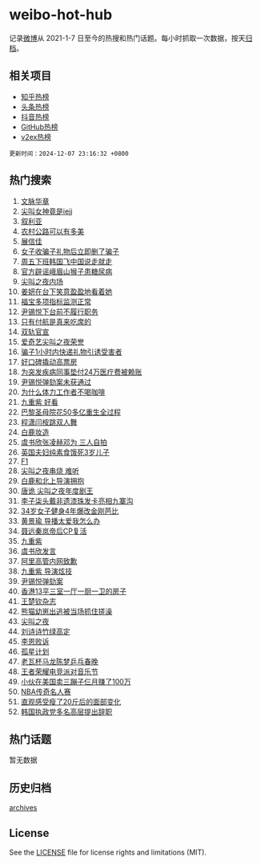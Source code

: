 # weibo-hot-hub

记录[微博](https://www.weibo.com)从 2021-1-7 日至今的热搜和热门话题。每小时抓取一次数据，按天[归档](archives)。

## 相关项目

- [知乎热榜](https://github.com/lonnyzhang423/zhihu-hot-hub)
- [头条热榜](https://github.com/lonnyzhang423/toutiao-hot-hub)
- [抖音热榜](https://github.com/lonnyzhang423/douyin-hot-hub)
- [GitHub热榜](https://github.com/lonnyzhang423/github-hot-hub)
- [v2ex热榜](https://github.com/lonnyzhang423/v2ex-hot-hub)


`更新时间：2024-12-07 23:16:32 +0800`

## 热门搜索

1. [文脉华章](https://m.weibo.cn/search?containerid=100103type%3D1%26t%3D10%26q%3D%23%E6%96%87%E8%84%89%E5%8D%8E%E7%AB%A0%23&stream_entry_id=51&isnewpage=1&extparam=seat%3D1%26cate%3D10103%26q%3D%2523%25E6%2596%2587%25E8%2584%2589%25E5%258D%258E%25E7%25AB%25A0%2523%26pos%3D0%26stream_entry_id%3D51%26c_type%3D51%26filter_type%3Drealtimehot%26dgr%3D0%26display_time%3D1733584591%26pre_seqid%3D173358459140502202699125)
1. [尖叫女神竟是iejj](https://m.weibo.cn/search?containerid=100103type%3D1%26t%3D10%26q%3D%E5%B0%96%E5%8F%AB%E5%A5%B3%E7%A5%9E%E7%AB%9F%E6%98%AFiejj&stream_entry_id=31&isnewpage=1&extparam=seat%3D1%26cate%3D5001%26stream_entry_id%3D31%26lcate%3D5001%26q%3D%25E5%25B0%2596%25E5%258F%25AB%25E5%25A5%25B3%25E7%25A5%259E%25E7%25AB%259F%25E6%2598%25AFiejj%26realpos%3D1%26filter_type%3Drealtimehot%26pos%3D0%26flag%3D2%26c_type%3D31%26band_rank%3D1%26dgr%3D0%26display_time%3D1733584591%26pre_seqid%3D173358459140502202699125)
1. [叙利亚](https://m.weibo.cn/search?containerid=100103type%3D1%26t%3D10%26q%3D%E5%8F%99%E5%88%A9%E4%BA%9A&stream_entry_id=31&isnewpage=1&extparam=seat%3D1%26cate%3D5001%26stream_entry_id%3D31%26lcate%3D5001%26q%3D%25E5%258F%2599%25E5%2588%25A9%25E4%25BA%259A%26realpos%3D2%26filter_type%3Drealtimehot%26pos%3D1%26flag%3D0%26c_type%3D31%26band_rank%3D2%26dgr%3D0%26display_time%3D1733584591%26pre_seqid%3D173358459140502202699125)
1. [农村公路可以有多美](https://m.weibo.cn/search?containerid=100103type%3D1%26t%3D10%26q%3D%23%E5%86%9C%E6%9D%91%E5%85%AC%E8%B7%AF%E5%8F%AF%E4%BB%A5%E6%9C%89%E5%A4%9A%E7%BE%8E%23&stream_entry_id=31&isnewpage=1&extparam=seat%3D1%26cate%3D5001%26stream_entry_id%3D31%26lcate%3D5001%26q%3D%2523%25E5%2586%259C%25E6%259D%2591%25E5%2585%25AC%25E8%25B7%25AF%25E5%258F%25AF%25E4%25BB%25A5%25E6%259C%2589%25E5%25A4%259A%25E7%25BE%258E%2523%26realpos%3D3%26filter_type%3Drealtimehot%26pos%3D2%26flag%3D1%26c_type%3D31%26band_rank%3D3%26dgr%3D0%26display_time%3D1733584591%26pre_seqid%3D173358459140502202699125)
1. [展信佳](https://m.weibo.cn/search?containerid=100103type%3D1%26t%3D10%26q%3D%E5%B1%95%E4%BF%A1%E4%BD%B3&stream_entry_id=31&isnewpage=1&extparam=seat%3D1%26cate%3D5001%26stream_entry_id%3D31%26lcate%3D5001%26q%3D%25E5%25B1%2595%25E4%25BF%25A1%25E4%25BD%25B3%26realpos%3D4%26filter_type%3Drealtimehot%26pos%3D3%26flag%3D1%26c_type%3D31%26band_rank%3D4%26dgr%3D0%26display_time%3D1733584591%26pre_seqid%3D173358459140502202699125)
1. [女子收骗子礼物后立即删了骗子](https://m.weibo.cn/search?containerid=100103type%3D1%26t%3D10%26q%3D%23%E5%A5%B3%E5%AD%90%E6%94%B6%E9%AA%97%E5%AD%90%E7%A4%BC%E7%89%A9%E5%90%8E%E7%AB%8B%E5%8D%B3%E5%88%A0%E4%BA%86%E9%AA%97%E5%AD%90%23&stream_entry_id=31&isnewpage=1&extparam=seat%3D1%26cate%3D5001%26stream_entry_id%3D31%26lcate%3D5001%26q%3D%2523%25E5%25A5%25B3%25E5%25AD%2590%25E6%2594%25B6%25E9%25AA%2597%25E5%25AD%2590%25E7%25A4%25BC%25E7%2589%25A9%25E5%2590%258E%25E7%25AB%258B%25E5%258D%25B3%25E5%2588%25A0%25E4%25BA%2586%25E9%25AA%2597%25E5%25AD%2590%2523%26realpos%3D5%26filter_type%3Drealtimehot%26pos%3D4%26flag%3D0%26c_type%3D31%26band_rank%3D5%26dgr%3D0%26display_time%3D1733584591%26pre_seqid%3D173358459140502202699125)
1. [周五下班韩国飞中国说走就走](https://m.weibo.cn/search?containerid=100103type%3D1%26t%3D10%26q%3D%23%E5%91%A8%E4%BA%94%E4%B8%8B%E7%8F%AD%E9%9F%A9%E5%9B%BD%E9%A3%9E%E4%B8%AD%E5%9B%BD%E8%AF%B4%E8%B5%B0%E5%B0%B1%E8%B5%B0%23&stream_entry_id=31&isnewpage=1&extparam=seat%3D1%26cate%3D5001%26stream_entry_id%3D31%26lcate%3D5001%26q%3D%2523%25E5%2591%25A8%25E4%25BA%2594%25E4%25B8%258B%25E7%258F%25AD%25E9%259F%25A9%25E5%259B%25BD%25E9%25A3%259E%25E4%25B8%25AD%25E5%259B%25BD%25E8%25AF%25B4%25E8%25B5%25B0%25E5%25B0%25B1%25E8%25B5%25B0%2523%26realpos%3D6%26filter_type%3Drealtimehot%26pos%3D5%26flag%3D0%26c_type%3D31%26band_rank%3D6%26dgr%3D0%26display_time%3D1733584591%26pre_seqid%3D173358459140502202699125)
1. [官方辟谣峨眉山猴子患糖尿病](https://m.weibo.cn/search?containerid=100103type%3D1%26t%3D10%26q%3D%23%E5%AE%98%E6%96%B9%E8%BE%9F%E8%B0%A3%E5%B3%A8%E7%9C%89%E5%B1%B1%E7%8C%B4%E5%AD%90%E6%82%A3%E7%B3%96%E5%B0%BF%E7%97%85%23&stream_entry_id=31&isnewpage=1&extparam=seat%3D1%26cate%3D5001%26is_ad_pos%3D1%26stream_entry_id%3D31%26lcate%3D5001%26q%3D%2523%25E5%25AE%2598%25E6%2596%25B9%25E8%25BE%259F%25E8%25B0%25A3%25E5%25B3%25A8%25E7%259C%2589%25E5%25B1%25B1%25E7%258C%25B4%25E5%25AD%2590%25E6%2582%25A3%25E7%25B3%2596%25E5%25B0%25BF%25E7%2597%2585%2523%26pos%3D6%26dgr%3D0%26adid%3D267532%26c_type%3D31%26band_rank%3D7%26filter_type%3Drealtimehot%26display_time%3D1733584591%26pre_seqid%3D173358459140502202699125)
1. [尖叫之夜内场](https://m.weibo.cn/search?containerid=100103type%3D1%26t%3D10%26q%3D%E5%B0%96%E5%8F%AB%E4%B9%8B%E5%A4%9C%E5%86%85%E5%9C%BA&stream_entry_id=31&isnewpage=1&extparam=seat%3D1%26cate%3D5001%26stream_entry_id%3D31%26lcate%3D5001%26q%3D%25E5%25B0%2596%25E5%258F%25AB%25E4%25B9%258B%25E5%25A4%259C%25E5%2586%2585%25E5%259C%25BA%26realpos%3D7%26filter_type%3Drealtimehot%26pos%3D7%26flag%3D16%26c_type%3D31%26band_rank%3D7%26dgr%3D0%26display_time%3D1733584591%26pre_seqid%3D173358459140502202699125)
1. [姜妍在台下笑意盈盈地看着她](https://m.weibo.cn/search?containerid=100103type%3D1%26t%3D10%26q%3D%E5%A7%9C%E5%A6%8D%E5%9C%A8%E5%8F%B0%E4%B8%8B%E7%AC%91%E6%84%8F%E7%9B%88%E7%9B%88%E5%9C%B0%E7%9C%8B%E7%9D%80%E5%A5%B9&stream_entry_id=31&isnewpage=1&extparam=seat%3D1%26cate%3D5001%26stream_entry_id%3D31%26lcate%3D5001%26q%3D%25E5%25A7%259C%25E5%25A6%258D%25E5%259C%25A8%25E5%258F%25B0%25E4%25B8%258B%25E7%25AC%2591%25E6%2584%258F%25E7%259B%2588%25E7%259B%2588%25E5%259C%25B0%25E7%259C%258B%25E7%259D%2580%25E5%25A5%25B9%26realpos%3D8%26filter_type%3Drealtimehot%26pos%3D8%26flag%3D2%26c_type%3D31%26band_rank%3D8%26dgr%3D0%26display_time%3D1733584591%26pre_seqid%3D173358459140502202699125)
1. [福宝多项指标监测正常](https://m.weibo.cn/search?containerid=100103type%3D1%26t%3D10%26q%3D%23%E7%A6%8F%E5%AE%9D%E5%A4%9A%E9%A1%B9%E6%8C%87%E6%A0%87%E7%9B%91%E6%B5%8B%E6%AD%A3%E5%B8%B8%23&stream_entry_id=31&isnewpage=1&extparam=seat%3D1%26cate%3D5001%26stream_entry_id%3D31%26lcate%3D5001%26q%3D%2523%25E7%25A6%258F%25E5%25AE%259D%25E5%25A4%259A%25E9%25A1%25B9%25E6%258C%2587%25E6%25A0%2587%25E7%259B%2591%25E6%25B5%258B%25E6%25AD%25A3%25E5%25B8%25B8%2523%26realpos%3D9%26filter_type%3Drealtimehot%26pos%3D9%26flag%3D1%26c_type%3D31%26band_rank%3D9%26dgr%3D0%26display_time%3D1733584591%26pre_seqid%3D173358459140502202699125)
1. [尹锡悦下台前不履行职务](https://m.weibo.cn/search?containerid=100103type%3D1%26t%3D10%26q%3D%23%E5%B0%B9%E9%94%A1%E6%82%A6%E4%B8%8B%E5%8F%B0%E5%89%8D%E4%B8%8D%E5%B1%A5%E8%A1%8C%E8%81%8C%E5%8A%A1%23&stream_entry_id=31&isnewpage=1&extparam=seat%3D1%26cate%3D5001%26stream_entry_id%3D31%26lcate%3D5001%26q%3D%2523%25E5%25B0%25B9%25E9%2594%25A1%25E6%2582%25A6%25E4%25B8%258B%25E5%258F%25B0%25E5%2589%258D%25E4%25B8%258D%25E5%25B1%25A5%25E8%25A1%258C%25E8%2581%258C%25E5%258A%25A1%2523%26realpos%3D10%26filter_type%3Drealtimehot%26pos%3D10%26flag%3D1%26c_type%3D31%26band_rank%3D10%26dgr%3D0%26display_time%3D1733584591%26pre_seqid%3D173358459140502202699125)
1. [只有付航是真来吃席的](https://m.weibo.cn/search?containerid=100103type%3D1%26t%3D10%26q%3D%E5%8F%AA%E6%9C%89%E4%BB%98%E8%88%AA%E6%98%AF%E7%9C%9F%E6%9D%A5%E5%90%83%E5%B8%AD%E7%9A%84&stream_entry_id=31&isnewpage=1&extparam=seat%3D1%26cate%3D5001%26stream_entry_id%3D31%26lcate%3D5001%26q%3D%25E5%258F%25AA%25E6%259C%2589%25E4%25BB%2598%25E8%2588%25AA%25E6%2598%25AF%25E7%259C%259F%25E6%259D%25A5%25E5%2590%2583%25E5%25B8%25AD%25E7%259A%2584%26realpos%3D11%26filter_type%3Drealtimehot%26pos%3D11%26flag%3D1%26c_type%3D31%26band_rank%3D11%26dgr%3D0%26display_time%3D1733584591%26pre_seqid%3D173358459140502202699125)
1. [双轨官宣](https://m.weibo.cn/search?containerid=100103type%3D1%26t%3D10%26q%3D%23%E5%8F%8C%E8%BD%A8%E5%AE%98%E5%AE%A3%23&stream_entry_id=31&isnewpage=1&extparam=seat%3D1%26cate%3D5001%26stream_entry_id%3D31%26lcate%3D5001%26q%3D%2523%25E5%258F%258C%25E8%25BD%25A8%25E5%25AE%2598%25E5%25AE%25A3%2523%26realpos%3D12%26filter_type%3Drealtimehot%26pos%3D12%26flag%3D2%26c_type%3D31%26band_rank%3D12%26dgr%3D0%26display_time%3D1733584591%26pre_seqid%3D173358459140502202699125)
1. [爱奇艺尖叫之夜荣誉](https://m.weibo.cn/search?containerid=100103type%3D1%26t%3D10%26q%3D%E7%88%B1%E5%A5%87%E8%89%BA%E5%B0%96%E5%8F%AB%E4%B9%8B%E5%A4%9C%E8%8D%A3%E8%AA%89&stream_entry_id=31&isnewpage=1&extparam=seat%3D1%26cate%3D5001%26stream_entry_id%3D31%26lcate%3D5001%26q%3D%25E7%2588%25B1%25E5%25A5%2587%25E8%2589%25BA%25E5%25B0%2596%25E5%258F%25AB%25E4%25B9%258B%25E5%25A4%259C%25E8%258D%25A3%25E8%25AA%2589%26realpos%3D13%26filter_type%3Drealtimehot%26pos%3D13%26flag%3D1%26c_type%3D31%26band_rank%3D13%26dgr%3D0%26display_time%3D1733584591%26pre_seqid%3D173358459140502202699125)
1. [骗子1小时内快递礼物引诱受害者](https://m.weibo.cn/search?containerid=100103type%3D1%26t%3D10%26q%3D%23%E9%AA%97%E5%AD%901%E5%B0%8F%E6%97%B6%E5%86%85%E5%BF%AB%E9%80%92%E7%A4%BC%E7%89%A9%E5%BC%95%E8%AF%B1%E5%8F%97%E5%AE%B3%E8%80%85%23&stream_entry_id=31&isnewpage=1&extparam=seat%3D1%26cate%3D5001%26stream_entry_id%3D31%26lcate%3D5001%26q%3D%2523%25E9%25AA%2597%25E5%25AD%25901%25E5%25B0%258F%25E6%2597%25B6%25E5%2586%2585%25E5%25BF%25AB%25E9%2580%2592%25E7%25A4%25BC%25E7%2589%25A9%25E5%25BC%2595%25E8%25AF%25B1%25E5%258F%2597%25E5%25AE%25B3%25E8%2580%2585%2523%26realpos%3D14%26filter_type%3Drealtimehot%26pos%3D14%26flag%3D0%26c_type%3D31%26band_rank%3D14%26dgr%3D0%26display_time%3D1733584591%26pre_seqid%3D173358459140502202699125)
1. [好口碑撬动高票房](https://m.weibo.cn/search?containerid=100103type%3D1%26t%3D10%26q%3D%23%E5%A5%BD%E5%8F%A3%E7%A2%91%E6%92%AC%E5%8A%A8%E9%AB%98%E7%A5%A8%E6%88%BF%23&stream_entry_id=31&isnewpage=1&extparam=seat%3D1%26cate%3D5001%26stream_entry_id%3D31%26lcate%3D5001%26q%3D%2523%25E5%25A5%25BD%25E5%258F%25A3%25E7%25A2%2591%25E6%2592%25AC%25E5%258A%25A8%25E9%25AB%2598%25E7%25A5%25A8%25E6%2588%25BF%2523%26realpos%3D15%26filter_type%3Drealtimehot%26pos%3D15%26flag%3D1%26c_type%3D31%26band_rank%3D15%26dgr%3D0%26display_time%3D1733584591%26pre_seqid%3D173358459140502202699125)
1. [为突发疾病同事垫付24万医疗费被赖账](https://m.weibo.cn/search?containerid=100103type%3D1%26t%3D10%26q%3D%23%E4%B8%BA%E7%AA%81%E5%8F%91%E7%96%BE%E7%97%85%E5%90%8C%E4%BA%8B%E5%9E%AB%E4%BB%9824%E4%B8%87%E5%8C%BB%E7%96%97%E8%B4%B9%E8%A2%AB%E8%B5%96%E8%B4%A6%23&stream_entry_id=31&isnewpage=1&extparam=seat%3D1%26cate%3D5001%26stream_entry_id%3D31%26lcate%3D5001%26q%3D%2523%25E4%25B8%25BA%25E7%25AA%2581%25E5%258F%2591%25E7%2596%25BE%25E7%2597%2585%25E5%2590%258C%25E4%25BA%258B%25E5%259E%25AB%25E4%25BB%259824%25E4%25B8%2587%25E5%258C%25BB%25E7%2596%2597%25E8%25B4%25B9%25E8%25A2%25AB%25E8%25B5%2596%25E8%25B4%25A6%2523%26realpos%3D16%26filter_type%3Drealtimehot%26pos%3D16%26flag%3D0%26c_type%3D31%26band_rank%3D16%26dgr%3D0%26display_time%3D1733584591%26pre_seqid%3D173358459140502202699125)
1. [尹锡悦弹劾案未获通过](https://m.weibo.cn/search?containerid=100103type%3D1%26t%3D10%26q%3D%23%E5%B0%B9%E9%94%A1%E6%82%A6%E5%BC%B9%E5%8A%BE%E6%A1%88%E6%9C%AA%E8%8E%B7%E9%80%9A%E8%BF%87%23&stream_entry_id=31&isnewpage=1&extparam=seat%3D1%26cate%3D5001%26stream_entry_id%3D31%26lcate%3D5001%26q%3D%2523%25E5%25B0%25B9%25E9%2594%25A1%25E6%2582%25A6%25E5%25BC%25B9%25E5%258A%25BE%25E6%25A1%2588%25E6%259C%25AA%25E8%258E%25B7%25E9%2580%259A%25E8%25BF%2587%2523%26realpos%3D17%26filter_type%3Drealtimehot%26pos%3D17%26flag%3D0%26c_type%3D31%26band_rank%3D17%26dgr%3D0%26display_time%3D1733584591%26pre_seqid%3D173358459140502202699125)
1. [为什么体力工作者不喝咖啡](https://m.weibo.cn/search?containerid=100103type%3D1%26t%3D10%26q%3D%23%E4%B8%BA%E4%BB%80%E4%B9%88%E4%BD%93%E5%8A%9B%E5%B7%A5%E4%BD%9C%E8%80%85%E4%B8%8D%E5%96%9D%E5%92%96%E5%95%A1%23&stream_entry_id=31&isnewpage=1&extparam=seat%3D1%26cate%3D5001%26stream_entry_id%3D31%26lcate%3D5001%26q%3D%2523%25E4%25B8%25BA%25E4%25BB%2580%25E4%25B9%2588%25E4%25BD%2593%25E5%258A%259B%25E5%25B7%25A5%25E4%25BD%259C%25E8%2580%2585%25E4%25B8%258D%25E5%2596%259D%25E5%2592%2596%25E5%2595%25A1%2523%26realpos%3D18%26filter_type%3Drealtimehot%26pos%3D18%26flag%3D1%26c_type%3D31%26band_rank%3D18%26dgr%3D0%26display_time%3D1733584591%26pre_seqid%3D173358459140502202699125)
1. [九重紫 好看](https://m.weibo.cn/search?containerid=100103type%3D1%26t%3D10%26q%3D%E4%B9%9D%E9%87%8D%E7%B4%AB+%E5%A5%BD%E7%9C%8B&stream_entry_id=31&isnewpage=1&extparam=seat%3D1%26cate%3D5001%26stream_entry_id%3D31%26lcate%3D5001%26q%3D%25E4%25B9%259D%25E9%2587%258D%25E7%25B4%25AB%2520%25E5%25A5%25BD%25E7%259C%258B%26realpos%3D19%26filter_type%3Drealtimehot%26pos%3D19%26flag%3D1%26c_type%3D31%26band_rank%3D19%26dgr%3D0%26display_time%3D1733584591%26pre_seqid%3D173358459140502202699125)
1. [巴黎圣母院花50多亿重生全过程](https://m.weibo.cn/search?containerid=100103type%3D1%26t%3D10%26q%3D%23%E5%B7%B4%E9%BB%8E%E5%9C%A3%E6%AF%8D%E9%99%A2%E8%8A%B150%E5%A4%9A%E4%BA%BF%E9%87%8D%E7%94%9F%E5%85%A8%E8%BF%87%E7%A8%8B%23&stream_entry_id=31&isnewpage=1&extparam=seat%3D1%26cate%3D5001%26stream_entry_id%3D31%26lcate%3D5001%26q%3D%2523%25E5%25B7%25B4%25E9%25BB%258E%25E5%259C%25A3%25E6%25AF%258D%25E9%2599%25A2%25E8%258A%25B150%25E5%25A4%259A%25E4%25BA%25BF%25E9%2587%258D%25E7%2594%259F%25E5%2585%25A8%25E8%25BF%2587%25E7%25A8%258B%2523%26realpos%3D20%26filter_type%3Drealtimehot%26pos%3D20%26flag%3D1%26c_type%3D31%26band_rank%3D20%26dgr%3D0%26display_time%3D1733584591%26pre_seqid%3D173358459140502202699125)
1. [程潇闫桉跳双人舞](https://m.weibo.cn/search?containerid=100103type%3D1%26t%3D10%26q%3D%23%E7%A8%8B%E6%BD%87%E9%97%AB%E6%A1%89%E8%B7%B3%E5%8F%8C%E4%BA%BA%E8%88%9E%23&stream_entry_id=31&isnewpage=1&extparam=seat%3D1%26cate%3D5001%26stream_entry_id%3D31%26lcate%3D5001%26q%3D%2523%25E7%25A8%258B%25E6%25BD%2587%25E9%2597%25AB%25E6%25A1%2589%25E8%25B7%25B3%25E5%258F%258C%25E4%25BA%25BA%25E8%2588%259E%2523%26realpos%3D21%26filter_type%3Drealtimehot%26pos%3D21%26flag%3D1%26c_type%3D31%26band_rank%3D21%26dgr%3D0%26display_time%3D1733584591%26pre_seqid%3D173358459140502202699125)
1. [白鹿妆造](https://m.weibo.cn/search?containerid=100103type%3D1%26t%3D10%26q%3D%E7%99%BD%E9%B9%BF%E5%A6%86%E9%80%A0&stream_entry_id=31&isnewpage=1&extparam=seat%3D1%26cate%3D5001%26stream_entry_id%3D31%26lcate%3D5001%26q%3D%25E7%2599%25BD%25E9%25B9%25BF%25E5%25A6%2586%25E9%2580%25A0%26realpos%3D22%26filter_type%3Drealtimehot%26pos%3D22%26flag%3D0%26c_type%3D31%26band_rank%3D22%26dgr%3D0%26display_time%3D1733584591%26pre_seqid%3D173358459140502202699125)
1. [虞书欣张凌赫邓为 三人自拍](https://m.weibo.cn/search?containerid=100103type%3D1%26t%3D10%26q%3D%E8%99%9E%E4%B9%A6%E6%AC%A3%E5%BC%A0%E5%87%8C%E8%B5%AB%E9%82%93%E4%B8%BA+%E4%B8%89%E4%BA%BA%E8%87%AA%E6%8B%8D&stream_entry_id=31&isnewpage=1&extparam=seat%3D1%26cate%3D5001%26stream_entry_id%3D31%26lcate%3D5001%26q%3D%25E8%2599%259E%25E4%25B9%25A6%25E6%25AC%25A3%25E5%25BC%25A0%25E5%2587%258C%25E8%25B5%25AB%25E9%2582%2593%25E4%25B8%25BA%2520%25E4%25B8%2589%25E4%25BA%25BA%25E8%2587%25AA%25E6%258B%258D%26realpos%3D23%26filter_type%3Drealtimehot%26pos%3D23%26flag%3D0%26c_type%3D31%26band_rank%3D23%26dgr%3D0%26display_time%3D1733584591%26pre_seqid%3D173358459140502202699125)
1. [英国夫妇纯素食饿死3岁儿子](https://m.weibo.cn/search?containerid=100103type%3D1%26t%3D10%26q%3D%23%E8%8B%B1%E5%9B%BD%E5%A4%AB%E5%A6%87%E7%BA%AF%E7%B4%A0%E9%A3%9F%E9%A5%BF%E6%AD%BB3%E5%B2%81%E5%84%BF%E5%AD%90%23&stream_entry_id=31&isnewpage=1&extparam=seat%3D1%26cate%3D5001%26stream_entry_id%3D31%26lcate%3D5001%26q%3D%2523%25E8%258B%25B1%25E5%259B%25BD%25E5%25A4%25AB%25E5%25A6%2587%25E7%25BA%25AF%25E7%25B4%25A0%25E9%25A3%259F%25E9%25A5%25BF%25E6%25AD%25BB3%25E5%25B2%2581%25E5%2584%25BF%25E5%25AD%2590%2523%26realpos%3D24%26filter_type%3Drealtimehot%26pos%3D24%26flag%3D0%26c_type%3D31%26band_rank%3D24%26dgr%3D0%26display_time%3D1733584591%26pre_seqid%3D173358459140502202699125)
1. [F1](https://m.weibo.cn/search?containerid=100103type%3D1%26t%3D10%26q%3DF1&stream_entry_id=31&isnewpage=1&extparam=seat%3D1%26cate%3D5001%26stream_entry_id%3D31%26lcate%3D5001%26q%3DF1%26realpos%3D25%26filter_type%3Drealtimehot%26pos%3D25%26flag%3D1%26c_type%3D31%26band_rank%3D25%26dgr%3D0%26display_time%3D1733584591%26pre_seqid%3D173358459140502202699125)
1. [尖叫之夜串烧 难听](https://m.weibo.cn/search?containerid=100103type%3D1%26t%3D10%26q%3D%E5%B0%96%E5%8F%AB%E4%B9%8B%E5%A4%9C%E4%B8%B2%E7%83%A7+%E9%9A%BE%E5%90%AC&stream_entry_id=31&isnewpage=1&extparam=seat%3D1%26cate%3D5001%26stream_entry_id%3D31%26lcate%3D5001%26q%3D%25E5%25B0%2596%25E5%258F%25AB%25E4%25B9%258B%25E5%25A4%259C%25E4%25B8%25B2%25E7%2583%25A7%2520%25E9%259A%25BE%25E5%2590%25AC%26realpos%3D26%26filter_type%3Drealtimehot%26pos%3D26%26flag%3D1%26c_type%3D31%26band_rank%3D26%26dgr%3D0%26display_time%3D1733584591%26pre_seqid%3D173358459140502202699125)
1. [白鹿和北上导演拥抱](https://m.weibo.cn/search?containerid=100103type%3D1%26t%3D10%26q%3D%23%E7%99%BD%E9%B9%BF%E5%92%8C%E5%8C%97%E4%B8%8A%E5%AF%BC%E6%BC%94%E6%8B%A5%E6%8A%B1%23&stream_entry_id=31&isnewpage=1&extparam=seat%3D1%26cate%3D5001%26stream_entry_id%3D31%26lcate%3D5001%26q%3D%2523%25E7%2599%25BD%25E9%25B9%25BF%25E5%2592%258C%25E5%258C%2597%25E4%25B8%258A%25E5%25AF%25BC%25E6%25BC%2594%25E6%258B%25A5%25E6%258A%25B1%2523%26realpos%3D27%26filter_type%3Drealtimehot%26pos%3D27%26flag%3D1%26c_type%3D31%26band_rank%3D27%26dgr%3D0%26display_time%3D1733584591%26pre_seqid%3D173358459140502202699125)
1. [唐诡 尖叫之夜年度剧王](https://m.weibo.cn/search?containerid=100103type%3D1%26t%3D10%26q%3D%E5%94%90%E8%AF%A1+%E5%B0%96%E5%8F%AB%E4%B9%8B%E5%A4%9C%E5%B9%B4%E5%BA%A6%E5%89%A7%E7%8E%8B&stream_entry_id=31&isnewpage=1&extparam=seat%3D1%26cate%3D5001%26stream_entry_id%3D31%26lcate%3D5001%26q%3D%25E5%2594%2590%25E8%25AF%25A1%2520%25E5%25B0%2596%25E5%258F%25AB%25E4%25B9%258B%25E5%25A4%259C%25E5%25B9%25B4%25E5%25BA%25A6%25E5%2589%25A7%25E7%258E%258B%26realpos%3D28%26filter_type%3Drealtimehot%26pos%3D28%26flag%3D1%26c_type%3D31%26band_rank%3D28%26dgr%3D0%26display_time%3D1733584591%26pre_seqid%3D173358459140502202699125)
1. [李子柒头戴非遗漆珠发卡亮相九寨沟](https://m.weibo.cn/search?containerid=100103type%3D1%26t%3D10%26q%3D%23%E6%9D%8E%E5%AD%90%E6%9F%92%E5%A4%B4%E6%88%B4%E9%9D%9E%E9%81%97%E6%BC%86%E7%8F%A0%E5%8F%91%E5%8D%A1%E4%BA%AE%E7%9B%B8%E4%B9%9D%E5%AF%A8%E6%B2%9F%23&stream_entry_id=31&isnewpage=1&extparam=seat%3D1%26cate%3D5001%26stream_entry_id%3D31%26lcate%3D5001%26q%3D%2523%25E6%259D%258E%25E5%25AD%2590%25E6%259F%2592%25E5%25A4%25B4%25E6%2588%25B4%25E9%259D%259E%25E9%2581%2597%25E6%25BC%2586%25E7%258F%25A0%25E5%258F%2591%25E5%258D%25A1%25E4%25BA%25AE%25E7%259B%25B8%25E4%25B9%259D%25E5%25AF%25A8%25E6%25B2%259F%2523%26realpos%3D29%26filter_type%3Drealtimehot%26pos%3D29%26flag%3D1%26c_type%3D31%26band_rank%3D29%26dgr%3D0%26display_time%3D1733584591%26pre_seqid%3D173358459140502202699125)
1. [34岁女子健身4年爆改金刚芭比](https://m.weibo.cn/search?containerid=100103type%3D1%26t%3D10%26q%3D%2334%E5%B2%81%E5%A5%B3%E5%AD%90%E5%81%A5%E8%BA%AB4%E5%B9%B4%E7%88%86%E6%94%B9%E9%87%91%E5%88%9A%E8%8A%AD%E6%AF%94%23&stream_entry_id=31&isnewpage=1&extparam=seat%3D1%26cate%3D5001%26stream_entry_id%3D31%26lcate%3D5001%26q%3D%252334%25E5%25B2%2581%25E5%25A5%25B3%25E5%25AD%2590%25E5%2581%25A5%25E8%25BA%25AB4%25E5%25B9%25B4%25E7%2588%2586%25E6%2594%25B9%25E9%2587%2591%25E5%2588%259A%25E8%258A%25AD%25E6%25AF%2594%2523%26realpos%3D30%26filter_type%3Drealtimehot%26pos%3D30%26flag%3D0%26c_type%3D31%26band_rank%3D30%26dgr%3D0%26display_time%3D1733584591%26pre_seqid%3D173358459140502202699125)
1. [黄景瑜 导播太爱我怎么办](https://m.weibo.cn/search?containerid=100103type%3D1%26t%3D10%26q%3D%E9%BB%84%E6%99%AF%E7%91%9C+%E5%AF%BC%E6%92%AD%E5%A4%AA%E7%88%B1%E6%88%91%E6%80%8E%E4%B9%88%E5%8A%9E&stream_entry_id=31&isnewpage=1&extparam=seat%3D1%26cate%3D5001%26stream_entry_id%3D31%26lcate%3D5001%26q%3D%25E9%25BB%2584%25E6%2599%25AF%25E7%2591%259C%2520%25E5%25AF%25BC%25E6%2592%25AD%25E5%25A4%25AA%25E7%2588%25B1%25E6%2588%2591%25E6%2580%258E%25E4%25B9%2588%25E5%258A%259E%26realpos%3D31%26filter_type%3Drealtimehot%26pos%3D31%26flag%3D0%26c_type%3D31%26band_rank%3D31%26dgr%3D0%26display_time%3D1733584591%26pre_seqid%3D173358459140502202699125)
1. [聂远秦岚帝后CP复活](https://m.weibo.cn/search?containerid=100103type%3D1%26t%3D10%26q%3D%23%E8%81%82%E8%BF%9C%E7%A7%A6%E5%B2%9A%E5%B8%9D%E5%90%8ECP%E5%A4%8D%E6%B4%BB%23&stream_entry_id=31&isnewpage=1&extparam=seat%3D1%26cate%3D5001%26stream_entry_id%3D31%26lcate%3D5001%26q%3D%2523%25E8%2581%2582%25E8%25BF%259C%25E7%25A7%25A6%25E5%25B2%259A%25E5%25B8%259D%25E5%2590%258ECP%25E5%25A4%258D%25E6%25B4%25BB%2523%26realpos%3D32%26filter_type%3Drealtimehot%26pos%3D32%26flag%3D0%26c_type%3D31%26band_rank%3D32%26dgr%3D0%26display_time%3D1733584591%26pre_seqid%3D173358459140502202699125)
1. [九重紫](https://m.weibo.cn/search?containerid=100103type%3D1%26t%3D10%26q%3D%E4%B9%9D%E9%87%8D%E7%B4%AB&stream_entry_id=31&isnewpage=1&extparam=seat%3D1%26cate%3D5001%26stream_entry_id%3D31%26lcate%3D5001%26q%3D%25E4%25B9%259D%25E9%2587%258D%25E7%25B4%25AB%26realpos%3D33%26filter_type%3Drealtimehot%26pos%3D33%26flag%3D0%26c_type%3D31%26band_rank%3D33%26dgr%3D0%26display_time%3D1733584591%26pre_seqid%3D173358459140502202699125)
1. [虞书欣发言](https://m.weibo.cn/search?containerid=100103type%3D1%26t%3D10%26q%3D%E8%99%9E%E4%B9%A6%E6%AC%A3%E5%8F%91%E8%A8%80&stream_entry_id=31&isnewpage=1&extparam=seat%3D1%26cate%3D5001%26stream_entry_id%3D31%26lcate%3D5001%26q%3D%25E8%2599%259E%25E4%25B9%25A6%25E6%25AC%25A3%25E5%258F%2591%25E8%25A8%2580%26realpos%3D34%26filter_type%3Drealtimehot%26pos%3D34%26flag%3D1%26c_type%3D31%26band_rank%3D34%26dgr%3D0%26display_time%3D1733584591%26pre_seqid%3D173358459140502202699125)
1. [阿里高管内网致歉](https://m.weibo.cn/search?containerid=100103type%3D1%26t%3D10%26q%3D%23%E9%98%BF%E9%87%8C%E9%AB%98%E7%AE%A1%E5%86%85%E7%BD%91%E8%87%B4%E6%AD%89%23&stream_entry_id=31&isnewpage=1&extparam=seat%3D1%26cate%3D5001%26stream_entry_id%3D31%26lcate%3D5001%26q%3D%2523%25E9%2598%25BF%25E9%2587%258C%25E9%25AB%2598%25E7%25AE%25A1%25E5%2586%2585%25E7%25BD%2591%25E8%2587%25B4%25E6%25AD%2589%2523%26realpos%3D35%26filter_type%3Drealtimehot%26pos%3D35%26flag%3D1%26c_type%3D31%26band_rank%3D35%26dgr%3D0%26display_time%3D1733584591%26pre_seqid%3D173358459140502202699125)
1. [九重紫 导演炫技](https://m.weibo.cn/search?containerid=100103type%3D1%26t%3D10%26q%3D%E4%B9%9D%E9%87%8D%E7%B4%AB+%E5%AF%BC%E6%BC%94%E7%82%AB%E6%8A%80&stream_entry_id=31&isnewpage=1&extparam=seat%3D1%26cate%3D5001%26stream_entry_id%3D31%26lcate%3D5001%26q%3D%25E4%25B9%259D%25E9%2587%258D%25E7%25B4%25AB%2520%25E5%25AF%25BC%25E6%25BC%2594%25E7%2582%25AB%25E6%258A%2580%26realpos%3D36%26filter_type%3Drealtimehot%26pos%3D36%26flag%3D0%26c_type%3D31%26band_rank%3D36%26dgr%3D0%26display_time%3D1733584591%26pre_seqid%3D173358459140502202699125)
1. [尹锡悦弹劾案](https://m.weibo.cn/search?containerid=100103type%3D1%26t%3D10%26q%3D%23%E5%B0%B9%E9%94%A1%E6%82%A6%E5%BC%B9%E5%8A%BE%E6%A1%88%23&stream_entry_id=31&isnewpage=1&extparam=seat%3D1%26cate%3D5001%26stream_entry_id%3D31%26lcate%3D5001%26q%3D%2523%25E5%25B0%25B9%25E9%2594%25A1%25E6%2582%25A6%25E5%25BC%25B9%25E5%258A%25BE%25E6%25A1%2588%2523%26realpos%3D37%26filter_type%3Drealtimehot%26pos%3D37%26flag%3D0%26c_type%3D31%26band_rank%3D37%26dgr%3D0%26display_time%3D1733584591%26pre_seqid%3D173358459140502202699125)
1. [香港13平三室一厅一厨一卫的房子](https://m.weibo.cn/search?containerid=100103type%3D1%26t%3D10%26q%3D%E9%A6%99%E6%B8%AF13%E5%B9%B3%E4%B8%89%E5%AE%A4%E4%B8%80%E5%8E%85%E4%B8%80%E5%8E%A8%E4%B8%80%E5%8D%AB%E7%9A%84%E6%88%BF%E5%AD%90&stream_entry_id=31&isnewpage=1&extparam=seat%3D1%26cate%3D5001%26stream_entry_id%3D31%26lcate%3D5001%26q%3D%25E9%25A6%2599%25E6%25B8%25AF13%25E5%25B9%25B3%25E4%25B8%2589%25E5%25AE%25A4%25E4%25B8%2580%25E5%258E%2585%25E4%25B8%2580%25E5%258E%25A8%25E4%25B8%2580%25E5%258D%25AB%25E7%259A%2584%25E6%2588%25BF%25E5%25AD%2590%26realpos%3D38%26filter_type%3Drealtimehot%26pos%3D38%26flag%3D0%26c_type%3D31%26band_rank%3D38%26dgr%3D0%26display_time%3D1733584591%26pre_seqid%3D173358459140502202699125)
1. [王楚钦杂志](https://m.weibo.cn/search?containerid=100103type%3D1%26t%3D10%26q%3D%E7%8E%8B%E6%A5%9A%E9%92%A6%E6%9D%82%E5%BF%97&stream_entry_id=31&isnewpage=1&extparam=seat%3D1%26cate%3D5001%26stream_entry_id%3D31%26lcate%3D5001%26q%3D%25E7%258E%258B%25E6%25A5%259A%25E9%2592%25A6%25E6%259D%2582%25E5%25BF%2597%26realpos%3D39%26filter_type%3Drealtimehot%26pos%3D39%26flag%3D0%26c_type%3D31%26band_rank%3D39%26dgr%3D0%26display_time%3D1733584591%26pre_seqid%3D173358459140502202699125)
1. [熊猫幼崽出逃被当场抓住搓澡](https://m.weibo.cn/search?containerid=100103type%3D1%26t%3D10%26q%3D%23%E7%86%8A%E7%8C%AB%E5%B9%BC%E5%B4%BD%E5%87%BA%E9%80%83%E8%A2%AB%E5%BD%93%E5%9C%BA%E6%8A%93%E4%BD%8F%E6%90%93%E6%BE%A1%23&stream_entry_id=31&isnewpage=1&extparam=seat%3D1%26cate%3D5001%26stream_entry_id%3D31%26lcate%3D5001%26q%3D%2523%25E7%2586%258A%25E7%258C%25AB%25E5%25B9%25BC%25E5%25B4%25BD%25E5%2587%25BA%25E9%2580%2583%25E8%25A2%25AB%25E5%25BD%2593%25E5%259C%25BA%25E6%258A%2593%25E4%25BD%258F%25E6%2590%2593%25E6%25BE%25A1%2523%26realpos%3D40%26filter_type%3Drealtimehot%26pos%3D40%26flag%3D0%26c_type%3D31%26band_rank%3D40%26dgr%3D0%26display_time%3D1733584591%26pre_seqid%3D173358459140502202699125)
1. [尖叫之夜](https://m.weibo.cn/search?containerid=100103type%3D1%26t%3D10%26q%3D%E5%B0%96%E5%8F%AB%E4%B9%8B%E5%A4%9C&stream_entry_id=31&isnewpage=1&extparam=seat%3D1%26cate%3D5001%26stream_entry_id%3D31%26lcate%3D5001%26q%3D%25E5%25B0%2596%25E5%258F%25AB%25E4%25B9%258B%25E5%25A4%259C%26realpos%3D41%26filter_type%3Drealtimehot%26pos%3D41%26flag%3D0%26c_type%3D31%26band_rank%3D41%26dgr%3D0%26display_time%3D1733584591%26pre_seqid%3D173358459140502202699125)
1. [刘诗诗竹绿高定](https://m.weibo.cn/search?containerid=100103type%3D1%26t%3D10%26q%3D%23%E5%88%98%E8%AF%97%E8%AF%97%E7%AB%B9%E7%BB%BF%E9%AB%98%E5%AE%9A%23&stream_entry_id=31&isnewpage=1&extparam=seat%3D1%26cate%3D5001%26stream_entry_id%3D31%26lcate%3D5001%26q%3D%2523%25E5%2588%2598%25E8%25AF%2597%25E8%25AF%2597%25E7%25AB%25B9%25E7%25BB%25BF%25E9%25AB%2598%25E5%25AE%259A%2523%26realpos%3D42%26filter_type%3Drealtimehot%26pos%3D42%26flag%3D0%26c_type%3D31%26band_rank%3D42%26dgr%3D0%26display_time%3D1733584591%26pre_seqid%3D173358459140502202699125)
1. [李恩败诉](https://m.weibo.cn/search?containerid=100103type%3D1%26t%3D10%26q%3D%23%E6%9D%8E%E6%81%A9%E8%B4%A5%E8%AF%89%23&stream_entry_id=31&isnewpage=1&extparam=seat%3D1%26cate%3D5001%26stream_entry_id%3D31%26lcate%3D5001%26q%3D%2523%25E6%259D%258E%25E6%2581%25A9%25E8%25B4%25A5%25E8%25AF%2589%2523%26realpos%3D43%26filter_type%3Drealtimehot%26pos%3D43%26flag%3D1%26c_type%3D31%26band_rank%3D43%26dgr%3D0%26display_time%3D1733584591%26pre_seqid%3D173358459140502202699125)
1. [孤星计划](https://m.weibo.cn/search?containerid=100103type%3D1%26t%3D10%26q%3D%E5%AD%A4%E6%98%9F%E8%AE%A1%E5%88%92&stream_entry_id=31&isnewpage=1&extparam=seat%3D1%26cate%3D5001%26stream_entry_id%3D31%26lcate%3D5001%26q%3D%25E5%25AD%25A4%25E6%2598%259F%25E8%25AE%25A1%25E5%2588%2592%26realpos%3D44%26filter_type%3Drealtimehot%26pos%3D44%26flag%3D1%26c_type%3D31%26band_rank%3D44%26dgr%3D0%26display_time%3D1733584591%26pre_seqid%3D173358459140502202699125)
1. [老瓦杯马龙陈梦乒乓春晚](https://m.weibo.cn/search?containerid=100103type%3D1%26t%3D10%26q%3D%23%E8%80%81%E7%93%A6%E6%9D%AF%E9%A9%AC%E9%BE%99%E9%99%88%E6%A2%A6%E4%B9%92%E4%B9%93%E6%98%A5%E6%99%9A%23&stream_entry_id=31&isnewpage=1&extparam=seat%3D1%26cate%3D5001%26stream_entry_id%3D31%26lcate%3D5001%26q%3D%2523%25E8%2580%2581%25E7%2593%25A6%25E6%259D%25AF%25E9%25A9%25AC%25E9%25BE%2599%25E9%2599%2588%25E6%25A2%25A6%25E4%25B9%2592%25E4%25B9%2593%25E6%2598%25A5%25E6%2599%259A%2523%26realpos%3D45%26filter_type%3Drealtimehot%26pos%3D45%26flag%3D1%26c_type%3D31%26band_rank%3D45%26dgr%3D0%26display_time%3D1733584591%26pre_seqid%3D173358459140502202699125)
1. [王者荣耀电竞派对音乐节](https://m.weibo.cn/search?containerid=100103type%3D1%26t%3D10%26q%3D%23%E7%8E%8B%E8%80%85%E8%8D%A3%E8%80%80%E7%94%B5%E7%AB%9E%E6%B4%BE%E5%AF%B9%E9%9F%B3%E4%B9%90%E8%8A%82%23&stream_entry_id=31&isnewpage=1&extparam=seat%3D1%26cate%3D5001%26stream_entry_id%3D31%26lcate%3D5001%26q%3D%2523%25E7%258E%258B%25E8%2580%2585%25E8%258D%25A3%25E8%2580%2580%25E7%2594%25B5%25E7%25AB%259E%25E6%25B4%25BE%25E5%25AF%25B9%25E9%259F%25B3%25E4%25B9%2590%25E8%258A%2582%2523%26realpos%3D46%26filter_type%3Drealtimehot%26pos%3D46%26flag%3D1%26c_type%3D31%26band_rank%3D46%26dgr%3D0%26display_time%3D1733584591%26pre_seqid%3D173358459140502202699125)
1. [小伙在美国卖三蹦子仨月赚了100万](https://m.weibo.cn/search?containerid=100103type%3D1%26t%3D10%26q%3D%23%E5%B0%8F%E4%BC%99%E5%9C%A8%E7%BE%8E%E5%9B%BD%E5%8D%96%E4%B8%89%E8%B9%A6%E5%AD%90%E4%BB%A8%E6%9C%88%E8%B5%9A%E4%BA%86100%E4%B8%87%23&stream_entry_id=31&isnewpage=1&extparam=seat%3D1%26cate%3D5001%26stream_entry_id%3D31%26lcate%3D5001%26q%3D%2523%25E5%25B0%258F%25E4%25BC%2599%25E5%259C%25A8%25E7%25BE%258E%25E5%259B%25BD%25E5%258D%2596%25E4%25B8%2589%25E8%25B9%25A6%25E5%25AD%2590%25E4%25BB%25A8%25E6%259C%2588%25E8%25B5%259A%25E4%25BA%2586100%25E4%25B8%2587%2523%26realpos%3D47%26filter_type%3Drealtimehot%26pos%3D47%26flag%3D0%26c_type%3D31%26band_rank%3D47%26dgr%3D0%26display_time%3D1733584591%26pre_seqid%3D173358459140502202699125)
1. [NBA传奇名人赛](https://m.weibo.cn/search?containerid=100103type%3D1%26t%3D10%26q%3D%23NBA%E4%BC%A0%E5%A5%87%E5%90%8D%E4%BA%BA%E8%B5%9B%23&stream_entry_id=31&isnewpage=1&extparam=seat%3D1%26cate%3D5001%26stream_entry_id%3D31%26lcate%3D5001%26q%3D%2523NBA%25E4%25BC%25A0%25E5%25A5%2587%25E5%2590%258D%25E4%25BA%25BA%25E8%25B5%259B%2523%26realpos%3D48%26filter_type%3Drealtimehot%26pos%3D48%26flag%3D1%26c_type%3D31%26band_rank%3D48%26dgr%3D0%26display_time%3D1733584591%26pre_seqid%3D173358459140502202699125)
1. [直观感受瘦了20斤后的面部变化](https://m.weibo.cn/search?containerid=100103type%3D1%26t%3D10%26q%3D%23%E7%9B%B4%E8%A7%82%E6%84%9F%E5%8F%97%E7%98%A6%E4%BA%8620%E6%96%A4%E5%90%8E%E7%9A%84%E9%9D%A2%E9%83%A8%E5%8F%98%E5%8C%96%23&stream_entry_id=31&isnewpage=1&extparam=seat%3D1%26cate%3D5001%26stream_entry_id%3D31%26lcate%3D5001%26q%3D%2523%25E7%259B%25B4%25E8%25A7%2582%25E6%2584%259F%25E5%258F%2597%25E7%2598%25A6%25E4%25BA%258620%25E6%2596%25A4%25E5%2590%258E%25E7%259A%2584%25E9%259D%25A2%25E9%2583%25A8%25E5%258F%2598%25E5%258C%2596%2523%26realpos%3D49%26filter_type%3Drealtimehot%26pos%3D49%26flag%3D0%26c_type%3D31%26band_rank%3D49%26dgr%3D0%26display_time%3D1733584591%26pre_seqid%3D173358459140502202699125)
1. [韩国执政党多名高层提出辞职](https://m.weibo.cn/search?containerid=100103type%3D1%26t%3D10%26q%3D%23%E9%9F%A9%E5%9B%BD%E6%89%A7%E6%94%BF%E5%85%9A%E5%A4%9A%E5%90%8D%E9%AB%98%E5%B1%82%E6%8F%90%E5%87%BA%E8%BE%9E%E8%81%8C%23&stream_entry_id=31&isnewpage=1&extparam=seat%3D1%26cate%3D5001%26stream_entry_id%3D31%26lcate%3D5001%26q%3D%2523%25E9%259F%25A9%25E5%259B%25BD%25E6%2589%25A7%25E6%2594%25BF%25E5%2585%259A%25E5%25A4%259A%25E5%2590%258D%25E9%25AB%2598%25E5%25B1%2582%25E6%258F%2590%25E5%2587%25BA%25E8%25BE%259E%25E8%2581%258C%2523%26realpos%3D50%26filter_type%3Drealtimehot%26pos%3D50%26flag%3D1%26c_type%3D31%26band_rank%3D50%26dgr%3D0%26display_time%3D1733584591%26pre_seqid%3D173358459140502202699125)

## 热门话题

暂无数据

## 历史归档

[archives](archives)

## License

See the [LICENSE](LICENSE) file for license rights and limitations (MIT).
